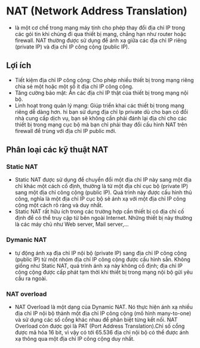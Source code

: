 # NAT (Network Address Translation)
- là một cơ chế trong mạng máy tính cho phép thay đổi địa chỉ IP trong các gói tin khi chúng đi qua thiết bị mạng, chẳng hạn như router hoặc firewall. NAT thường được sử dụng để ánh xạ giữa các địa chỉ IP riêng (private IP) và địa chỉ IP công cộng (public IP).
## Lợi ích
- Tiết kiệm địa chỉ IP công cộng: Cho phép nhiều thiết bị trong mạng riêng chia sẻ một hoặc một số ít địa chỉ IP công cộng.
- Tăng cường bảo mật: Ẩn các địa chỉ IP thật của thiết bị trong mạng nội bộ.
- Linh hoạt trong quản lý mạng: Giúp triển khai các thiết bị trong mạng riêng dễ dàng hơn. hi bạn sử dụng địa chỉ Ip private dù cho bạn có đổi nhà cung cấp dịch vụ, bạn sẽ không cần phải đánh lại địa chỉ cho các thiết bị trong mạng cục bộ mà bạn chỉ phải thay đổi cấu hình NAT trên firewall để trùng với địa chỉ IP public mới.
## Phân loại các kỹ thuật NAT
### Static NAT
- Static NAT được sử dụng để chuyển đổi một địa chỉ IP này sang một địa chỉ khác một cách cố định, thường là từ một địa chỉ cục bộ (private IP) sang một địa chỉ công cộng (public IP). Quá trình này được cấu hình thủ công, nghĩa là một địa chỉ IP cục bộ sẽ ánh xạ với một địa chỉ IP công cộng một cách rõ ràng và duy nhất.
- Static NAT rất hữu ích trong các trường hợp cần thiết bị có địa chỉ cố định để có thể truy cập từ bên ngoài Internet. Những thiết bị này thường là các máy chủ như Web server, Mail server,...
### Dymanic NAT
- tự động ánh xạ địa chỉ IP nội bộ (private IP) sang địa chỉ IP công cộng (public IP) từ một nhóm địa chỉ IP công cộng được cấu hình sẵn. Không giống như Static NAT, quá trình ánh xạ này không cố định; địa chỉ IP công cộng được cấp phát tạm thời khi thiết bị trong mạng nội bộ gửi yêu cầu ra ngoài.
### NAT overload
- NAT Overload là một dạng của Dynamic NAT. Nó thực hiện ánh xạ nhiều địa chỉ IP nội bộ thành một địa chỉ IP công cộng (mô hình many-to-one) và sử dụng các số cổng khác nhau để phân biệt từng kết nối. NAT Overload còn được gọi là PAT (Port Address Translation).Chỉ số cổng được mã hóa 16 bit, vì vậy có tới 65.536 địa chỉ nội bộ có thể được ánh xạ thông qua một địa chỉ IP công cộng duy nhất.
